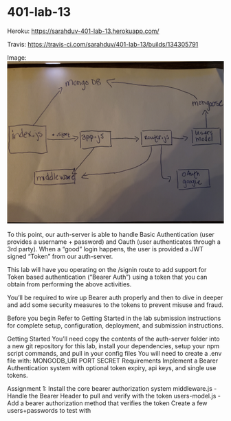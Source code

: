 # 401-lab-13

Heroku:
https://sarahduv-401-lab-13.herokuapp.com/

Travis:
https://travis-ci.com/sarahduv/401-lab-13/builds/134305791

Image:
![image](https://github.com/sarahduv/401-lab-13/blob/master/assets/image.jpg?raw=true)

To this point, our auth-server is able to handle Basic Authentication (user provides a username + password) and Oauth (user authenticates through a 3rd party). When a “good” login happens, the user is provided a JWT signed “Token” from our auth-server.

This lab will have you operating on the /signin route to add support for Token based authentication (“Bearer Auth”) using a token that you can obtain from performing the above activities.

You’ll be required to wire up Bearer auth properly and then to dive in deeper and add some security measures to the tokens to prevent misuse and fraud.

Before you begin
Refer to Getting Started in the lab submission instructions for complete setup, configuration, deployment, and submission instructions.

Getting Started
You’ll need copy the contents of the auth-server folder into a new git repository for this lab, install your dependencies, setup your npm script commands, and pull in your config files
You will need to create a .env file with:
MONGODB_URI
PORT
SECRET
Requirements
Implement a Bearer Authentication system with optional token expiry, api keys, and single use tokens.

Assignment 1: Install the core bearer authorization system
middleware.js - Handle the Bearer Header to pull and verify with the token
users-model.js - Add a bearer authorization method that verifies the token
Create a few users+passwords to test with
